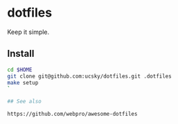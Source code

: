 # dotfiles

Keep it simple.

## Install

```bash
cd $HOME
git clone git@github.com:ucsky/dotfiles.git .dotfiles
make setup
`

## See also

https://github.com/webpro/awesome-dotfiles
